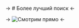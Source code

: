 -> # Более лучший поиск <-

-> ![Смотрим прямо](https://cdn.rawgit.com/PavelLaptev/Yandex_search/master/markup/about-page/img/straight_ico.svg) <-
